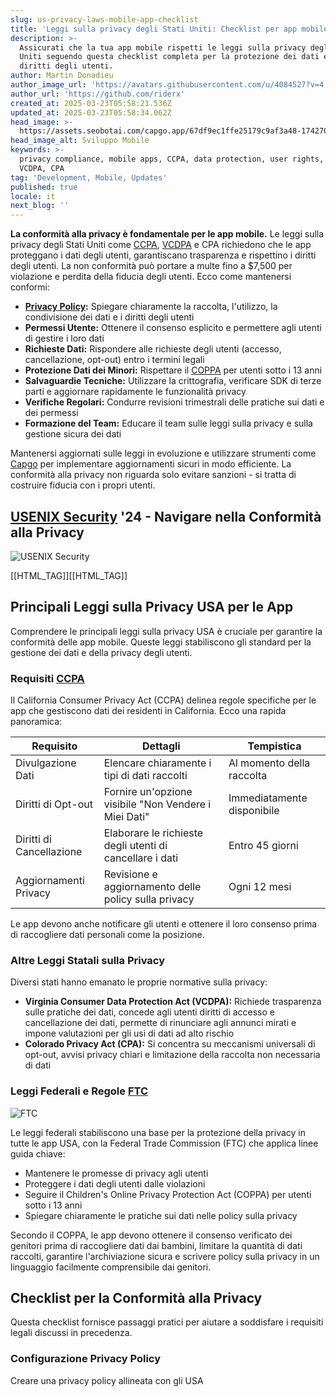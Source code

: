 ```yaml
---
slug: us-privacy-laws-mobile-app-checklist
title: 'Leggi sulla privacy degli Stati Uniti: Checklist per app mobile'
description: >-
  Assicurati che la tua app mobile rispetti le leggi sulla privacy degli Stati
  Uniti seguendo questa checklist completa per la protezione dei dati e i
  diritti degli utenti.
author: Martin Donadieu
author_image_url: 'https://avatars.githubusercontent.com/u/4084527?v=4'
author_url: 'https://github.com/riderx'
created_at: 2025-03-23T05:58:21.536Z
updated_at: 2025-03-23T05:58:34.062Z
head_image: >-
  https://assets.seobotai.com/capgo.app/67df9ec1ffe25179c9af3a48-1742709514062.jpg
head_image_alt: Sviluppo Mobile
keywords: >-
  privacy compliance, mobile apps, CCPA, data protection, user rights, COPPA,
  VCDPA, CPA
tag: 'Development, Mobile, Updates'
published: true
locale: it
next_blog: ''
---
```


**La conformità alla privacy è fondamentale per le app mobile.** Le leggi sulla privacy degli Stati Uniti come [CCPA](https://enwikipediaorg/wiki/California_Consumer_Privacy_Act), [VCDPA](https://probloomberglawcom/insights/privacy/virginia-consumer-data-protection-act-vcdpa/) e CPA richiedono che le app proteggano i dati degli utenti, garantiscano trasparenza e rispettino i diritti degli utenti. La non conformità può portare a multe fino a $7,500 per violazione e perdita della fiducia degli utenti. Ecco come mantenersi conformi:

- **[Privacy Policy](https://capgoapp/dp/):** Spiegare chiaramente la raccolta, l'utilizzo, la condivisione dei dati e i diritti degli utenti
- **Permessi Utente:** Ottenere il consenso esplicito e permettere agli utenti di gestire i loro dati
- **Richieste Dati:** Rispondere alle richieste degli utenti (accesso, cancellazione, opt-out) entro i termini legali
- **Protezione Dati dei Minori:** Rispettare il [COPPA](https://enwikipediaorg/wiki/Children%27s_Online_Privacy_Protection_Act) per utenti sotto i 13 anni
- **Salvaguardie Tecniche:** Utilizzare la crittografia, verificare SDK di terze parti e aggiornare rapidamente le funzionalità privacy
- **Verifiche Regolari:** Condurre revisioni trimestrali delle pratiche sui dati e dei permessi
- **Formazione del Team:** Educare il team sulle leggi sulla privacy e sulla gestione sicura dei dati

Mantenersi aggiornati sulle leggi in evoluzione e utilizzare strumenti come [Capgo](https://capgoapp/) per implementare aggiornamenti sicuri in modo efficiente. La conformità alla privacy non riguarda solo evitare sanzioni - si tratta di costruire fiducia con i propri utenti.

## [USENIX Security](https://wwwusenixorg/conference/usenixsecurity25) '24 - Navigare nella Conformità alla Privacy

![USENIX Security](https://mars-imagesimgixnet/seobot/screenshots/wwwusenixorg-d8a0181fef2b5e2513a1acfa3938daca-2025-03-23jpg?auto=compress)

[[HTML_TAG]][[HTML_TAG]]

## Principali Leggi sulla Privacy USA per le App

Comprendere le principali leggi sulla privacy USA è cruciale per garantire la conformità delle app mobile. Queste leggi stabiliscono gli standard per la gestione dei dati e della privacy degli utenti.

### Requisiti [CCPA](https://enwikipediaorg/wiki/California_Consumer_Privacy_Act)

Il California Consumer Privacy Act (CCPA) delinea regole specifiche per le app che gestiscono dati dei residenti in California. Ecco una rapida panoramica:

| **Requisito** | **Dettagli** | **Tempistica** |
| --- | --- | --- |
| Divulgazione Dati | Elencare chiaramente i tipi di dati raccolti | Al momento della raccolta |
| Diritti di Opt-out | Fornire un'opzione visibile "Non Vendere i Miei Dati" | Immediatamente disponibile |
| Diritti di Cancellazione | Elaborare le richieste degli utenti di cancellare i dati | Entro 45 giorni |
| Aggiornamenti Privacy | Revisione e aggiornamento delle policy sulla privacy | Ogni 12 mesi |

Le app devono anche notificare gli utenti e ottenere il loro consenso prima di raccogliere dati personali come la posizione.

### Altre Leggi Statali sulla Privacy

Diversi stati hanno emanato le proprie normative sulla privacy:

- **Virginia Consumer Data Protection Act (VCDPA):** Richiede trasparenza sulle pratiche dei dati, concede agli utenti diritti di accesso e cancellazione dei dati, permette di rinunciare agli annunci mirati e impone valutazioni per gli usi di dati ad alto rischio
- **Colorado Privacy Act (CPA):** Si concentra su meccanismi universali di opt-out, avvisi privacy chiari e limitazione della raccolta non necessaria di dati

### Leggi Federali e Regole [FTC](https://wwwftcgov/)

![FTC](https://mars-imagesimgixnet/seobot/screenshots/wwwftcgov-ce439e87b8dcc2429a2bbfa28a3503d6-2025-03-23jpg?auto=compress)

Le leggi federali stabiliscono una base per la protezione della privacy in tutte le app USA, con la Federal Trade Commission (FTC) che applica linee guida chiave:

- Mantenere le promesse di privacy agli utenti
- Proteggere i dati degli utenti dalle violazioni 
- Seguire il Children's Online Privacy Protection Act (COPPA) per utenti sotto i 13 anni
- Spiegare chiaramente le pratiche sui dati nelle policy sulla privacy

Secondo il COPPA, le app devono ottenere il consenso verificato dei genitori prima di raccogliere dati dai bambini, limitare la quantità di dati raccolti, garantire l'archiviazione sicura e scrivere policy sulla privacy in un linguaggio facilmente comprensibile dai genitori.

## Checklist per la Conformità alla Privacy

Questa checklist fornisce passaggi pratici per aiutare a soddisfare i requisiti legali discussi in precedenza.

### Configurazione Privacy Policy

Creare una privacy policy allineata con gli USA